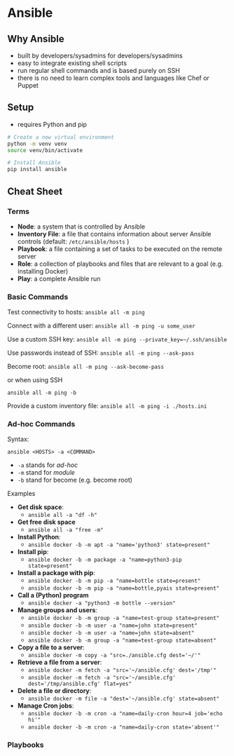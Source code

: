 # Ansible

## Why Ansible
- built by developers/sysadmins for developers/sysadmins
- easy to integrate existing shell scripts
- run regular shell commands and is based purely on SSH
- there is no need to learn complex tools and languages like Chef or Puppet


## Setup
- requires Python and pip

```bash
# Create a new virtual environment
python -m venv venv
source venv/bin/activate

# Install Ansible
pip install ansible
```


## Cheat Sheet

### Terms
- **Node**: a system that is controlled by Ansible
- **Inventory File**: a file that contains information about server Ansible controls (default: `/etc/ansible/hosts` )
- **Playbook**: a file containing a set of tasks to be executed on the remote server
- **Role**: a collection of playbooks and files that are relevant to a goal (e.g. installing Docker)
- **Play**: a complete Ansible run

### Basic Commands
Test connectivity to hosts:
`ansible all -m ping`

Connect with a different user:
`ansible all -m ping -u some_user`

Use a custom SSH key:
`ansible all -m ping --private_key=~/.ssh/ansible`

Use passwords instead of SSH:
`ansible all -m ping --ask-pass`

Become root:
`ansible all -m ping --ask-become-pass`

or when using SSH

`ansible all -m ping -b`

Provide a custom inventory file:
`ansible all -m ping -i ./hosts.ini`

### Ad-hoc Commands
Syntax:

`ansible <HOSTS> -a <COMMAND>`

- `-a` stands for *ad-hoc*
- `-m` stand for *module*
- `-b` stand for become (e.g. become root)

Examples
- **Get disk space**: 
	- `ansible all -a "df -h"`
- **Get free disk space**
	- `ansible all -a "free -m"`
- **Install Python**:
	- `ansible docker -b -m apt -a "name='python3' state=present"`
- **Install pip**:
	-  `ansible docker -b -m package -a "name=python3-pip state=present"`
- **Install a package with pip**:
	- `ansible docker -b -m pip -a "name=bottle state=present"`
	- `ansible docker -b -m pip -a "name=bottle,pyais state=present"`
- **Call a (Python) program**
	- `ansible docker -a "python3 -m bottle --version"`
- **Manage groups and users**:
	- `ansible docker -b -m group -a "name=test-group state=present"`
	- `ansible docker -b -m user -a "name=john state=present"`
	- `ansible docker -b -m user -a "name=john state=absent"`
	- `ansible docker -b -m group -a "name=test-group state=absent"`
- **Copy a file to a server**:
	- `ansible docker -m copy -a "src=./ansible.cfg dest='~/'"`
- **Retrieve a file from a server**:
	- `ansible docker -m fetch -a "src='~/ansible.cfg' dest='/tmp'"`
	- `ansible docker -m fetch -a "src='~/ansible.cfg' dest='/tmp/ansible.cfg' flat=yes"`
- **Delete a file or directory**:
	- `ansible docker -m file -a "dest='~/ansible.cfg' state=absent"`
- **Manage Cron jobs**:
	- `ansible docker -b -m cron -a "name=daily-cron hour=4 job='echo hi'"`
	- `ansible docker -b -m cron -a "name=daily-cron state='absent'"`


### Playbooks
